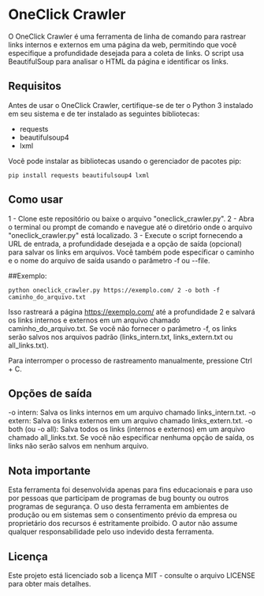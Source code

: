 # OneClick Crawler

O OneClick Crawler é uma ferramenta de linha de comando para rastrear links internos e externos em uma página da web, permitindo que você especifique a profundidade desejada para a coleta de links. O script usa BeautifulSoup para analisar o HTML da página e identificar os links.

## Requisitos

Antes de usar o OneClick Crawler, certifique-se de ter o Python 3 instalado em seu sistema e de ter instalado as seguintes bibliotecas:

- requests
- beautifulsoup4
- lxml

Você pode instalar as bibliotecas usando o gerenciador de pacotes pip:

~~~
pip install requests beautifulsoup4 lxml
~~~

## Como usar
1 - Clone este repositório ou baixe o arquivo "oneclick_crawler.py".
2 - Abra o terminal ou prompt de comando e navegue até o diretório onde o arquivo "oneclick_crawler.py" está localizado.
3 - Execute o script fornecendo a URL de entrada, a profundidade desejada e a opção de saída (opcional) para salvar os links em arquivos. Você também pode especificar o caminho e o nome do arquivo de saída usando o parâmetro -f ou --file.

##Exemplo:
~~~
python oneclick_crawler.py https://exemplo.com/ 2 -o both -f caminho_do_arquivo.txt
~~~

Isso rastreará a página https://exemplo.com/ até a profundidade 2 e salvará os links internos e externos em um arquivo chamado caminho_do_arquivo.txt. Se você não fornecer o parâmetro -f, os links serão salvos nos arquivos padrão (links_intern.txt, links_extern.txt ou all_links.txt).

Para interromper o processo de rastreamento manualmente, pressione Ctrl + C.

## Opções de saída
-o intern: Salva os links internos em um arquivo chamado links_intern.txt.
-o extern: Salva os links externos em um arquivo chamado links_extern.txt.
-o both (ou -o all): Salva todos os links (internos e externos) em um arquivo chamado all_links.txt.
Se você não especificar nenhuma opção de saída, os links não serão salvos em nenhum arquivo.

## Nota importante

Esta ferramenta foi desenvolvida apenas para fins educacionais e para uso por pessoas que participam de programas de bug bounty ou outros programas de segurança. O uso desta ferramenta em ambientes de produção ou em sistemas sem o consentimento prévio da empresa ou proprietário dos recursos é estritamente proibido. O autor não assume qualquer responsabilidade pelo uso indevido desta ferramenta.


## Licença

Este projeto está licenciado sob a licença MIT - consulte o arquivo LICENSE para obter mais detalhes.
